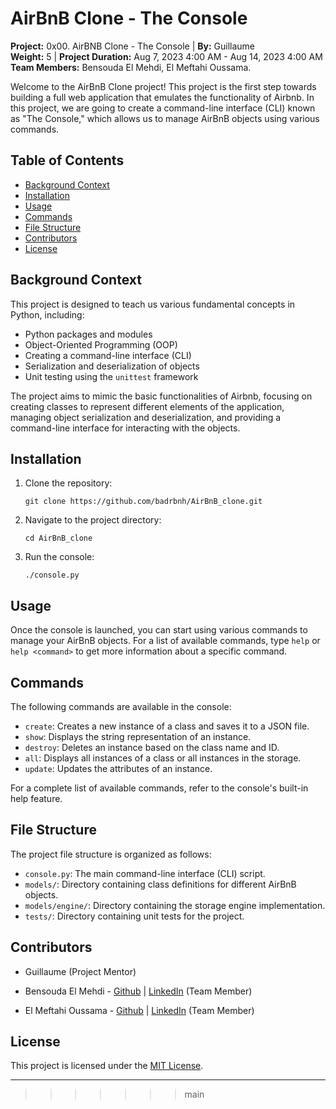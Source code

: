 # AirBnB Clone - The Console

**Project:** 0x00. AirBNB Clone - The Console | **By:** Guillaume  
**Weight:** 5 | **Project Duration:** Aug 7, 2023 4:00 AM - Aug 14, 2023 4:00 AM  
**Team Members:** Bensouda El Mehdi, El Meftahi Oussama.

Welcome to the AirBnB Clone project! This project is the first step towards building a full web application that emulates the functionality of Airbnb. In this project, we are going to create a command-line interface (CLI) known as "The Console," which allows us to manage AirBnB objects using various commands.

## Table of Contents

- [Background Context](#background-context)
- [Installation](#installation)
- [Usage](#usage)
- [Commands](#commands)
- [File Structure](#file-structure)
- [Contributors](#contributors)
- [License](#license)

## Background Context

This project is designed to teach us various fundamental concepts in Python, including:

- Python packages and modules
- Object-Oriented Programming (OOP)
- Creating a command-line interface (CLI)
- Serialization and deserialization of objects
- Unit testing using the `unittest` framework

The project aims to mimic the basic functionalities of Airbnb, focusing on creating classes to represent different elements of the application, managing object serialization and deserialization, and providing a command-line interface for interacting with the objects.

## Installation

1. Clone the repository:
   ```
   git clone https://github.com/badrbnh/AirBnB_clone.git
   ```

2. Navigate to the project directory:
   ```
   cd AirBnB_clone
   ```

3. Run the console:
   ```
   ./console.py
   ```

## Usage

Once the console is launched, you can start using various commands to manage your AirBnB objects. For a list of available commands, type `help` or `help <command>` to get more information about a specific command.

## Commands

The following commands are available in the console:

- `create`: Creates a new instance of a class and saves it to a JSON file.
- `show`: Displays the string representation of an instance.
- `destroy`: Deletes an instance based on the class name and ID.
- `all`: Displays all instances of a class or all instances in the storage.
- `update`: Updates the attributes of an instance.

For a complete list of available commands, refer to the console's built-in help feature.

## File Structure

The project file structure is organized as follows:

- `console.py`: The main command-line interface (CLI) script.
- `models/`: Directory containing class definitions for different AirBnB objects.
- `models/engine/`: Directory containing the storage engine implementation.
- `tests/`: Directory containing unit tests for the project.

## Contributors

- Guillaume (Project Mentor)
- Bensouda El Mehdi - [Github](https://github.com/ElMehdi02) | [LinkedIn](https://www.linkedin.com/in/el-mehdi-bensouda-b754481b1/) (Team Member)
  
- El Meftahi Oussama - [Github](https://github.com/osmmf) | [LinkedIn](https://www.linkedin.com/in/oussama-el-meftahi-501991278/) (Team Member)

## License

This project is licensed under the [MIT License](LICENSE).

---
>>>>>>> main
